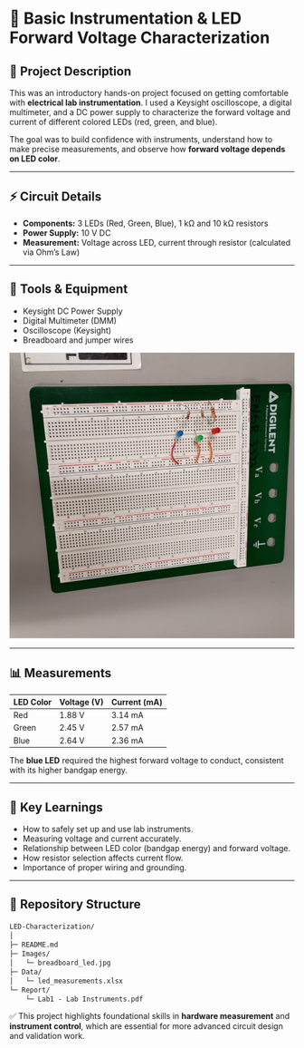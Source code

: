 # 🧪 Basic Instrumentation & LED Forward Voltage Characterization

## 📝 Project Description
This was an introductory hands-on project focused on getting comfortable with **electrical lab instrumentation**. I used a Keysight oscilloscope, a digital multimeter, and a DC power supply to characterize the forward voltage and current of different colored LEDs (red, green, and blue).

The goal was to build confidence with instruments, understand how to make precise measurements, and observe how **forward voltage depends on LED color**.

---

## ⚡ Circuit Details
- **Components:** 3 LEDs (Red, Green, Blue), 1 kΩ and 10 kΩ resistors  
- **Power Supply:** 10 V DC  
- **Measurement:** Voltage across LED, current through resistor (calculated via Ohm’s Law)

---

## 🧰 Tools & Equipment
- Keysight DC Power Supply  
- Digital Multimeter (DMM)  
- Oscilloscope (Keysight)  
- Breadboard and jumper wires

![Breadboard Setup](Images/breadboard_led.jpg)

---

## 📊 Measurements

| LED Color | Voltage (V) | Current (mA) |
|-----------|------------|--------------|
| Red       | 1.88 V     | 3.14 mA      |
| Green     | 2.45 V     | 2.57 mA      |
| Blue      | 2.64 V     | 2.36 mA      |

The **blue LED** required the highest forward voltage to conduct, consistent with its higher bandgap energy.

---

## 🧠 Key Learnings
- How to safely set up and use lab instruments.  
- Measuring voltage and current accurately.  
- Relationship between LED color (bandgap energy) and forward voltage.  
- How resistor selection affects current flow.  
- Importance of proper wiring and grounding.

---

## 📂 Repository Structure
```
LED-Characterization/
│
├─ README.md
├─ Images/
│   └─ breadboard_led.jpg
├─ Data/
│   └─ led_measurements.xlsx
└─ Report/
    └─ Lab1 - Lab Instruments.pdf
```

✅ This project highlights foundational skills in **hardware measurement** and **instrument control**, which are essential for more advanced circuit design and validation work.
